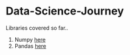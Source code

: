 # Data-Science-Journey
Libraries covered so far..
1. Numpy [here](https://github.com/Muhammad-Usama-07/Data-Science-Journey/blob/main/NumericalPythonWork.ipynb)
2. Pandas [here](https://github.com/Muhammad-Usama-07/Data-Science-Journey/main/Pandas)
